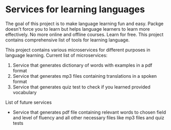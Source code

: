 # Services for learning languages
The goal of this project is to make language learning fun and easy. Packge doesn't force you to learn but helps language learners to learn more effectively. No more online and offline courses. Learn for free. This project contains comprehensive list of tools for learning language.

This project contains various microservices for different purposes in language learning. 
Current list of microservices:
1. Service that generates dictionary of words with examples in a pdf format
2. Service that generates mp3 files containing translations in a spoken format
3. Service that generates quiz test to check if you learned provided vocabulary

List of future services 
- Service that generates pdf file containing relevant words to chosen field and level of fluency and all other necessary files like mp3 files and quiz tests
